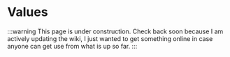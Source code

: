 # Values

:::warning
This page is under construction. Check back soon because I am actively updating the wiki, I just wanted to get something online in case anyone can get use from what is up so far.
:::
